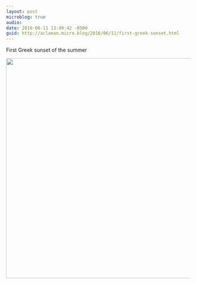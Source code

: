 ```yaml
---
layout: post
microblog: true
audio: 
date: 2016-06-11 13:49:42 -0500
guid: http://aclaman.micro.blog/2016/06/11/first-greek-sunset.html
---
```

First Greek sunset of the summer

<img src="http://micro.alexclaman.com/uploads/2018/766a6b2462.jpg" width="600" height="600" />
